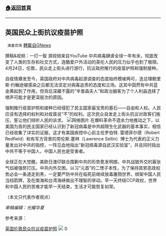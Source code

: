 ###  [:house:返回首頁](https://github.com/ourhimalayas/txt)
---

## 英国民众上街抗议疫苗护照
` 澳喜农场` [轉載自GNews](https://gnews.org/zh-hans/1143369/)

撰稿&视频：一灯一智
源视频来自YouTube
中共病毒肆虐全球一年有余，彻底改变了人类的生存和社交方式，连酷爱户外活动的英伦人民的压力似乎也到了极限。4月24日，伦敦，民众走上街头进行游行，抗议政府推行的疫苗护照和强制接种。

自疫情爆发至今，英国政府对中共病毒起源调查的态度始终模棱两可，连总理鲍里斯·约翰逊被感染之后都无法坚定对病毒追责的态度和立场。这其中固然有中共蓝金黄起到了作用，但背后深藏不露的“辛普森夫人”和政治掮客为了个人利益选择了噤声可能才是更深层次的原因。

强制推行疫苗护照和接种已经侵犯了民主国家最宝贵的基石——自由和人权。人民应该有选择的权利和对疫苗说“不”的权利。这次民众自发走上街头抗议对政客们施压，誓让他们倾听人民的诉求。
![]()![](https://gnews.org/wp-content/uploads/2021/04/20210427_Cover2.jpg)网络图片
在爆料革命不遗余力地推动之下，以美国为首的民主国家已经认识到了新冠病毒是中共超限生化武器的基本事实，相信已经收集了详实的证据，这才有美国疾控中心前主任罗伯特. 雷德菲尔德（Robert Redfield）和有军方背景的劳伦斯.塞林（Lawrence Sellin）博士为代表的正义力量发出对中共的指控，一阵见血地指出“新冠病毒源自武汉实验室”，并且同时指出中共不等于中国人，中国人民也是受害者。

全球正在大觉醒。美欧日澳印联合围剿中共的形势愈发明朗，中共战狼外交的嚣张气焰被强势打压。中共内外交困，以习“元首”的二愣子本性，为了保持其邪恶政权势必会一条道走到黑，一定要严防中共在临死前继续放毒屠戮世界，绑架中国人民当挡箭牌，及在南海和台湾海峡做出不理智的举动。早一天终结CCP政权，世界和中国人民的苦难才能早一天结束，生活才可能恢复如常。

（本文只代表作者观点）

*审稿编辑：光耀华夏*

参考来源：

[英国伦敦民众抗议疫苗护照](https://youtu.be/TLHOjsuy7FY)
![]()![](https://gnews.org/wp-content/uploads/2021/04/澳喜图标2-1.jpg)
0

